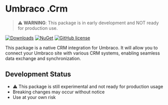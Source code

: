 # Umbraco .Crm

> ⚠️ **WARNING**: This package is in early development and NOT ready for production use.

[![Downloads](https://img.shields.io/nuget/dt/Umbraco.Community.Umbraco.Crm?color=cc9900)](https://www.nuget.org/packages/Umbraco.Community.Umbraco.Crm/)
[![NuGet](https://img.shields.io/nuget/vpre/Umbraco.Community.Umbraco.Crm?color=0273B3)](https://www.nuget.org/packages/Umbraco.Community.Umbraco.Crm)
[![GitHub license](https://img.shields.io/github/license/ClientCraft/Umbraco.Crm?color=8AB803)](https://github.com/ClientCraft/Umbraco.Crm/blob/main/LICENSE)

This package is a native CRM integration for Umbraco. It will allow you to connect your Umbraco site with various CRM systems,
enabling seamless data exchange and synchronization.

## Development Status
- ⚠️ This package is still experimental and not ready for production usage
- Breaking changes may occur without notice
- Use at your own risk
